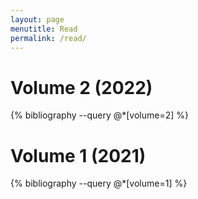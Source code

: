 ```yaml
---
layout: page
menutitle: Read
permalink: /read/
---
```


# Volume 2 (2022)

{% bibliography --query @*[volume=2] %}


# Volume 1 (2021)

{% bibliography --query @*[volume=1] %}
